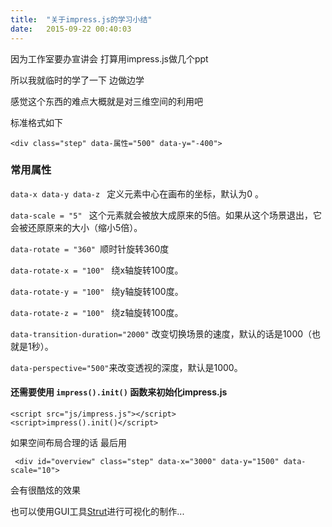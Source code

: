 ```yaml
---
title:  "关于impress.js的学习小结"
date:   2015-09-22 00:40:03
---
```


因为工作室要办宣讲会 打算用impress.js做几个ppt

所以我就临时的学了一下 边做边学

感觉这个东西的难点大概就是对三维空间的利用吧 

标准格式如下

`<div class="step" data-属性="500" data-y="-400">`


### 常用属性 
`data-x data-y data-z ` 定义元素中心在画布的坐标，默认为0 。

`data-scale = "5" ` 这个元素就会被放大成原来的5倍。如果从这个场景退出，它会被还原原来的大小（缩小5倍）。

`data-rotate = "360" `顺时针旋转360度

`data-rotate-x = "100" ` 绕x轴旋转100度。

`data-rotate-y = "100" ` 绕y轴旋转100度。

`data-rotate-z = "100" ` 绕z轴旋转100度。

`data-transition-duration="2000"` 改变切换场景的速度，默认的话是1000（也就是1秒）。

`data-perspective="500"`来改变透视的深度，默认是1000。

#### 还需要使用 `impress().init()` 函数来初始化impress.js 

```
<script src="js/impress.js"></script>
<script>impress().init()</script>
```

如果空间布局合理的话 最后用

` <div id="overview" class="step" data-x="3000" data-y="1500" data-scale="10">`

会有很酷炫的效果

也可以使用GUI工具[Strut](https://github.com/tantaman/Strut)进行可视化的制作...